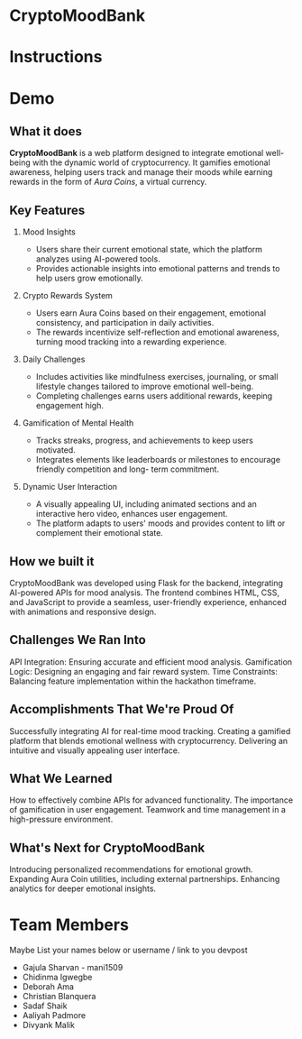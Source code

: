 # CryptoMoodBank

# Instructions

# Demo

## What it does

**CryptoMoodBank** is a web platform designed to integrate emotional well-being with the dynamic world of cryptocurrency. It gamifies emotional awareness, helping users track and manage their moods while earning rewards in the form of _Aura Coins_, a virtual currency.

## Key Features

1. Mood Insights
   - Users share their current emotional state, which the platform analyzes using AI-powered tools.
   - Provides actionable insights into emotional patterns and trends to help users grow emotionally.

2. Crypto Rewards System
    - Users earn Aura Coins based on their engagement, emotional consistency, and participation in daily
      activities.
    - The rewards incentivize self-reflection and emotional awareness, turning mood tracking into a
      rewarding experience.

3. Daily Challenges

    - Includes activities like mindfulness exercises, journaling, or small lifestyle changes tailored to
      improve emotional well-being.
    - Completing challenges earns users additional rewards, keeping engagement high.

4. Gamification of Mental Health

    - Tracks streaks, progress, and achievements to keep users motivated.
    - Integrates elements like leaderboards or milestones to encourage friendly competition and long-
      term commitment.

5. Dynamic User Interaction

    - A visually appealing UI, including animated sections and an interactive hero video, enhances user
      engagement.
    - The platform adapts to users' moods and provides content to lift or complement their emotional
      state.

## How we built it

CryptoMoodBank was developed using Flask for the backend, integrating AI-powered APIs for mood analysis. 
The frontend combines HTML, CSS, and JavaScript to provide a seamless, user-friendly experience, enhanced with animations and responsive design.

## Challenges We Ran Into

   API Integration: Ensuring accurate and efficient mood analysis.
   Gamification Logic: Designing an engaging and fair reward system.
   Time Constraints: Balancing feature implementation within the hackathon timeframe.

## Accomplishments That We're Proud Of

   Successfully integrating AI for real-time mood tracking.
   Creating a gamified platform that blends emotional wellness with cryptocurrency.
   Delivering an intuitive and visually appealing user interface.

## What We Learned

   How to effectively combine APIs for advanced functionality.
  The importance of gamification in user engagement.
  Teamwork and time management in a high-pressure environment.

## What's Next for CryptoMoodBank

   Introducing personalized recommendations for emotional growth.
   Expanding Aura Coin utilities, including external partnerships.
   Enhancing analytics for deeper emotional insights.


# Team Members

Maybe List your names below or username / link to you devpost

- Gajula Sharvan - mani1509
- Chidinma Igwegbe
- Deborah Ama
- Christian Blanquera
- Sadaf Shaik
- Aaliyah Padmore
- Divyank Malik
